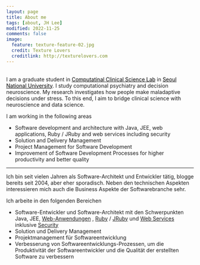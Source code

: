 ```yaml
---
layout: page
title: About me
tags: [about, JH Lee]
modified: 2022-11-25
comments: false
image:
  feature: texture-feature-02.jpg
  credit: Texture Lovers
  creditlink: http://texturelovers.com
---
```


<br>I am a graduate student in <a href="https://ccs-lab.github.io/" style="color: black">Computatinal Clinical Science Lab</a> in <a href="https://en.snu.ac.kr/index.html" style="color: black">Seoul National University</a>. I study computational psychiatry and decision neuroscience. My research investigates how people make maladaptive decisions under stress. To this end, I aim to bridge clinical science with neuroscience and data science. <br />

I am working in the following areas

* Software development and architecture with Java, JEE, web applications, Ruby / JRuby and web services including security
* Solution and Delivery Management
* Project Management for Software Development
* Improvement of Software Development Processes for higher productivity and better quality


---

Ich bin seit vielen Jahren als Software-Architekt und Entwickler tätig, blogge bereits seit 2004, aber eher sporadisch. Neben den technischen Aspekten interessieren mich auch die Business Aspekte der Softwarebranche sehr.

Ich arbeite in den folgenden Bereichen 

* Software-Entwickler und Software-Architekt mit den Schwerpunkten Java, JEE, [Web-Anwendungen](http://de.wikipedia.org/wiki/Webanwendung) , [Ruby](http://www.ruby-lang.org/en/) / [JRuby](http://jruby.codehaus.org/) und [Web Services](http://en.wikipedia.org/wiki/Web_service) inklusive [Security](http://en.wikipedia.org/wiki/WS-Security)
* Solution und Delivery Management 
* Projektmanagement für Softwareentwicklung
* Verbesserung von Softwareentwicklungs-Prozessen, um die Produktivität der Softwareentwickler und die Qualität der erstellten Software zu verbessern





